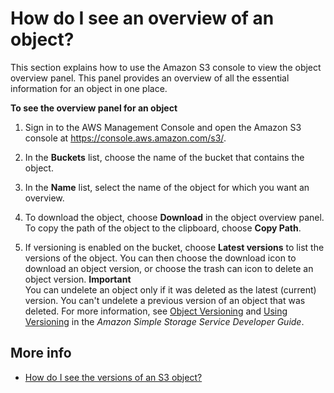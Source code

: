# How do I see an overview of an object?<a name="view-object-overview"></a>

This section explains how to use the Amazon S3 console to view the object overview panel\. This panel provides an overview of all the essential information for an object in one place\.

**To see the overview panel for an object**

1. Sign in to the AWS Management Console and open the Amazon S3 console at [https://console\.aws\.amazon\.com/s3/](https://console.aws.amazon.com/s3/)\.

1. In the **Buckets** list, choose the name of the bucket that contains the object\.

1. In the **Name** list, select the name of the object for which you want an overview\.

1. To download the object, choose **Download** in the object overview panel\. To copy the path of the object to the clipboard, choose **Copy Path**\.

1. If versioning is enabled on the bucket, choose **Latest versions** to list the versions of the object\. You can then choose the download icon to download an object version, or choose the trash can icon to delete an object version\. 
**Important**  
You can undelete an object only if it was deleted as the latest \(current\) version\. You can't undelete a previous version of an object that was deleted\. For more information, see [Object Versioning](https://docs.aws.amazon.com/AmazonS3/latest/dev/ObjectVersioning.html) and [Using Versioning](https://docs.aws.amazon.com/AmazonS3/latest/dev/Versioning.html) in the *Amazon Simple Storage Service Developer Guide*\.

## More info<a name="view-object-overview-related-topics"></a>
+  [How do I see the versions of an S3 object?](view-object-versions.md)